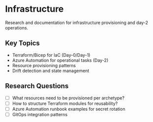 # Infrastructure

Research and documentation for infrastructure provisioning and day-2 operations.

## Key Topics
- Terraform/Bicep for IaC (Day-0/Day-1)
- Azure Automation for operational tasks (Day-2)
- Resource provisioning patterns
- Drift detection and state management

## Research Questions
- [ ] What resources need to be provisioned per archetype?
- [ ] How to structure Terraform modules for reusability?
- [ ] Azure Automation runbook examples for secret rotation
- [ ] GitOps integration patterns
